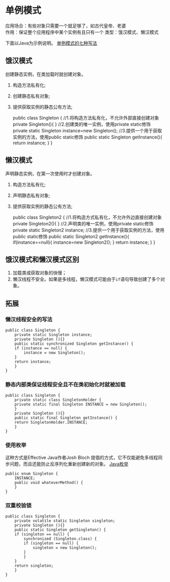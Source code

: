 单例模式
==========
应用场合：有些对象只需要一个就足够了，如古代皇帝、老婆  
作用：保证整个应用程序中某个实例有且只有一个
类型：饿汉模式、懒汉模式

下面以Java为示例说明。
[单例模式的七种写法](http://cantellow.iteye.com/blog/838473)

## 饿汉模式
创建静态实例，在类加载时就创建对象。

1. 构造方法私有化;
2. 创建静态私有对象;
3. 提供获取实例的静态公有方法;


	public class Singleton {
		//1.将构造方法私有化，不允许外部直接创建对象
		private Singleton(){
		}
		//2.创建类的唯一实例，使用private static修饰
		private static Singleton instance=new Singleton();
		//3.提供一个用于获取实例的方法，使用public static修饰
		public static Singleton getInstance(){
			return instance;
		}
	}


## 懒汉模式
声明静态实例，在第一次使用时才创建对象。

1. 构造方法私有化;
2. 声明静态私有对象;
3. 提供获取实例的静态公有方法;


	public class Singleton2 {
		//1.将构造方式私有化，不允许外边直接创建对象
		private Singleton2(){
		}
		//2.声明类的唯一实例，使用private static修饰
		private static Singleton2 instance;
		//3.提供一个用于获取实例的方法，使用public static修饰
		public static Singleton2 getInstance(){
			if(instance==null){
				instance=new Singleton2();
			}
			return instance;
		}
	}


## 饿汉模式和懒汉模式区别
1. 加载类或获取对象的快慢；
2. 懒汉线程不安全。如果是多线程，懒汉模式可能由于`if`语句导致创建了多个对象。

## 拓展

### 懒汉线程安全的写法

	public class Singleton {
	    private static Singleton instance;
	    private Singleton (){}
	    public static synchronized Singleton getInstance() {
		if (instance == null) {
		    instance = new Singleton();
		}
		return instance;
	    }
	}

### 静态内部类保证线程安全且不在类初始化时就被加载

	public class Singleton {
	    private static class SingletonHolder {
		private static final Singleton INSTANCE = new Singleton();
	    }
	    private Singleton (){}
	    public static final Singleton getInstance() {
		return SingletonHolder.INSTANCE;
	    }
	}

### 使用枚举
这种方式是Effective Java作者Josh Bloch 提倡的方式，它不仅能避免多线程同步问题，而且还能防止反序列化重新创建新的对象。
[Java枚举](http://www.cnblogs.com/linjiqin/archive/2011/02/11/1951632.html)

	public enum Singleton {
	    INSTANCE;
	    public void whateverMethod() {
	    }
	}

### 双重校验锁

	public class Singleton {
	    private volatile static Singleton singleton;
	    private Singleton (){}
	    public static Singleton getSingleton() {
		if (singleton == null) {
		    synchronized (Singleton.class) {
			if (singleton == null) {
			    singleton = new Singleton();
			}
		    }
		}
		return singleton;
	    }
	}

